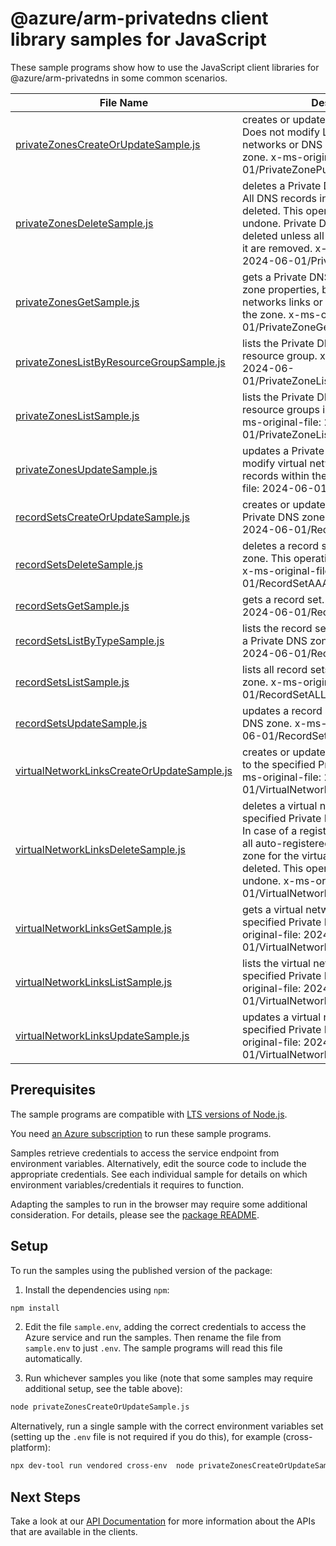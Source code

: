 # @azure/arm-privatedns client library samples for JavaScript

These sample programs show how to use the JavaScript client libraries for @azure/arm-privatedns in some common scenarios.

| **File Name**                                                                         | **Description**                                                                                                                                                                                                                                                                                               |
| ------------------------------------------------------------------------------------- | ------------------------------------------------------------------------------------------------------------------------------------------------------------------------------------------------------------------------------------------------------------------------------------------------------------- |
| [privateZonesCreateOrUpdateSample.js][privatezonescreateorupdatesample]               | creates or updates a Private DNS zone. Does not modify Links to virtual networks or DNS records within the zone. x-ms-original-file: 2024-06-01/PrivateZonePut.json                                                                                                                                           |
| [privateZonesDeleteSample.js][privatezonesdeletesample]                               | deletes a Private DNS zone. WARNING: All DNS records in the zone will also be deleted. This operation cannot be undone. Private DNS zone cannot be deleted unless all virtual network links to it are removed. x-ms-original-file: 2024-06-01/PrivateZoneDelete.json                                          |
| [privateZonesGetSample.js][privatezonesgetsample]                                     | gets a Private DNS zone. Retrieves the zone properties, but not the virtual networks links or the record sets within the zone. x-ms-original-file: 2024-06-01/PrivateZoneGet.json                                                                                                                             |
| [privateZonesListByResourceGroupSample.js][privatezoneslistbyresourcegroupsample]     | lists the Private DNS zones within a resource group. x-ms-original-file: 2024-06-01/PrivateZoneListInResourceGroup.json                                                                                                                                                                                       |
| [privateZonesListSample.js][privatezoneslistsample]                                   | lists the Private DNS zones in all resource groups in a subscription. x-ms-original-file: 2024-06-01/PrivateZoneListInSubscription.json                                                                                                                                                                       |
| [privateZonesUpdateSample.js][privatezonesupdatesample]                               | updates a Private DNS zone. Does not modify virtual network links or DNS records within the zone. x-ms-original-file: 2024-06-01/PrivateZonePatch.json                                                                                                                                                        |
| [recordSetsCreateOrUpdateSample.js][recordsetscreateorupdatesample]                   | creates or updates a record set within a Private DNS zone. x-ms-original-file: 2024-06-01/RecordSetAAAAPut.json                                                                                                                                                                                               |
| [recordSetsDeleteSample.js][recordsetsdeletesample]                                   | deletes a record set from a Private DNS zone. This operation cannot be undone. x-ms-original-file: 2024-06-01/RecordSetAAAADelete.json                                                                                                                                                                        |
| [recordSetsGetSample.js][recordsetsgetsample]                                         | gets a record set. x-ms-original-file: 2024-06-01/RecordSetAAAAGet.json                                                                                                                                                                                                                                       |
| [recordSetsListByTypeSample.js][recordsetslistbytypesample]                           | lists the record sets of a specified type in a Private DNS zone. x-ms-original-file: 2024-06-01/RecordSetAAAAList.json                                                                                                                                                                                        |
| [recordSetsListSample.js][recordsetslistsample]                                       | lists all record sets in a Private DNS zone. x-ms-original-file: 2024-06-01/RecordSetALLList.json                                                                                                                                                                                                             |
| [recordSetsUpdateSample.js][recordsetsupdatesample]                                   | updates a record set within a Private DNS zone. x-ms-original-file: 2024-06-01/RecordSetAAAAPatch.json                                                                                                                                                                                                        |
| [virtualNetworkLinksCreateOrUpdateSample.js][virtualnetworklinkscreateorupdatesample] | creates or updates a virtual network link to the specified Private DNS zone. x-ms-original-file: 2024-06-01/VirtualNetworkLinkPut.json                                                                                                                                                                        |
| [virtualNetworkLinksDeleteSample.js][virtualnetworklinksdeletesample]                 | deletes a virtual network link to the specified Private DNS zone. WARNING: In case of a registration virtual network, all auto-registered DNS records in the zone for the virtual network will also be deleted. This operation cannot be undone. x-ms-original-file: 2024-06-01/VirtualNetworkLinkDelete.json |
| [virtualNetworkLinksGetSample.js][virtualnetworklinksgetsample]                       | gets a virtual network link to the specified Private DNS zone. x-ms-original-file: 2024-06-01/VirtualNetworkLinkGet.json                                                                                                                                                                                      |
| [virtualNetworkLinksListSample.js][virtualnetworklinkslistsample]                     | lists the virtual network links to the specified Private DNS zone. x-ms-original-file: 2024-06-01/VirtualNetworkLinkList.json                                                                                                                                                                                 |
| [virtualNetworkLinksUpdateSample.js][virtualnetworklinksupdatesample]                 | updates a virtual network link to the specified Private DNS zone. x-ms-original-file: 2024-06-01/VirtualNetworkLinkPatch.json                                                                                                                                                                                 |

## Prerequisites

The sample programs are compatible with [LTS versions of Node.js](https://github.com/nodejs/release#release-schedule).

You need [an Azure subscription][freesub] to run these sample programs.

Samples retrieve credentials to access the service endpoint from environment variables. Alternatively, edit the source code to include the appropriate credentials. See each individual sample for details on which environment variables/credentials it requires to function.

Adapting the samples to run in the browser may require some additional consideration. For details, please see the [package README][package].

## Setup

To run the samples using the published version of the package:

1. Install the dependencies using `npm`:

```bash
npm install
```

2. Edit the file `sample.env`, adding the correct credentials to access the Azure service and run the samples. Then rename the file from `sample.env` to just `.env`. The sample programs will read this file automatically.

3. Run whichever samples you like (note that some samples may require additional setup, see the table above):

```bash
node privateZonesCreateOrUpdateSample.js
```

Alternatively, run a single sample with the correct environment variables set (setting up the `.env` file is not required if you do this), for example (cross-platform):

```bash
npx dev-tool run vendored cross-env  node privateZonesCreateOrUpdateSample.js
```

## Next Steps

Take a look at our [API Documentation][apiref] for more information about the APIs that are available in the clients.

[privatezonescreateorupdatesample]: https://github.com/Azure/azure-sdk-for-js/blob/main/sdk/privatedns/arm-privatedns/samples/v4/javascript/privateZonesCreateOrUpdateSample.js
[privatezonesdeletesample]: https://github.com/Azure/azure-sdk-for-js/blob/main/sdk/privatedns/arm-privatedns/samples/v4/javascript/privateZonesDeleteSample.js
[privatezonesgetsample]: https://github.com/Azure/azure-sdk-for-js/blob/main/sdk/privatedns/arm-privatedns/samples/v4/javascript/privateZonesGetSample.js
[privatezoneslistbyresourcegroupsample]: https://github.com/Azure/azure-sdk-for-js/blob/main/sdk/privatedns/arm-privatedns/samples/v4/javascript/privateZonesListByResourceGroupSample.js
[privatezoneslistsample]: https://github.com/Azure/azure-sdk-for-js/blob/main/sdk/privatedns/arm-privatedns/samples/v4/javascript/privateZonesListSample.js
[privatezonesupdatesample]: https://github.com/Azure/azure-sdk-for-js/blob/main/sdk/privatedns/arm-privatedns/samples/v4/javascript/privateZonesUpdateSample.js
[recordsetscreateorupdatesample]: https://github.com/Azure/azure-sdk-for-js/blob/main/sdk/privatedns/arm-privatedns/samples/v4/javascript/recordSetsCreateOrUpdateSample.js
[recordsetsdeletesample]: https://github.com/Azure/azure-sdk-for-js/blob/main/sdk/privatedns/arm-privatedns/samples/v4/javascript/recordSetsDeleteSample.js
[recordsetsgetsample]: https://github.com/Azure/azure-sdk-for-js/blob/main/sdk/privatedns/arm-privatedns/samples/v4/javascript/recordSetsGetSample.js
[recordsetslistbytypesample]: https://github.com/Azure/azure-sdk-for-js/blob/main/sdk/privatedns/arm-privatedns/samples/v4/javascript/recordSetsListByTypeSample.js
[recordsetslistsample]: https://github.com/Azure/azure-sdk-for-js/blob/main/sdk/privatedns/arm-privatedns/samples/v4/javascript/recordSetsListSample.js
[recordsetsupdatesample]: https://github.com/Azure/azure-sdk-for-js/blob/main/sdk/privatedns/arm-privatedns/samples/v4/javascript/recordSetsUpdateSample.js
[virtualnetworklinkscreateorupdatesample]: https://github.com/Azure/azure-sdk-for-js/blob/main/sdk/privatedns/arm-privatedns/samples/v4/javascript/virtualNetworkLinksCreateOrUpdateSample.js
[virtualnetworklinksdeletesample]: https://github.com/Azure/azure-sdk-for-js/blob/main/sdk/privatedns/arm-privatedns/samples/v4/javascript/virtualNetworkLinksDeleteSample.js
[virtualnetworklinksgetsample]: https://github.com/Azure/azure-sdk-for-js/blob/main/sdk/privatedns/arm-privatedns/samples/v4/javascript/virtualNetworkLinksGetSample.js
[virtualnetworklinkslistsample]: https://github.com/Azure/azure-sdk-for-js/blob/main/sdk/privatedns/arm-privatedns/samples/v4/javascript/virtualNetworkLinksListSample.js
[virtualnetworklinksupdatesample]: https://github.com/Azure/azure-sdk-for-js/blob/main/sdk/privatedns/arm-privatedns/samples/v4/javascript/virtualNetworkLinksUpdateSample.js
[apiref]: https://learn.microsoft.com/javascript/api/@azure/arm-privatedns?view=azure-node-preview
[freesub]: https://azure.microsoft.com/free/
[package]: https://github.com/Azure/azure-sdk-for-js/tree/main/sdk/privatedns/arm-privatedns/README.md
